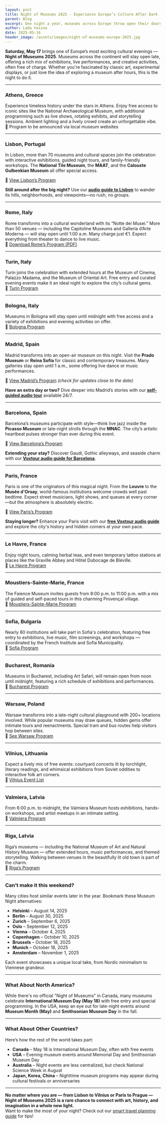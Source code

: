 ```yaml
---
layout: post
title: Night of Museums 2025 - Experience Europe’s Culture After Dark
parent: Blog
excerpt: One night a year, museums across Europe throw open their doors **for free**—welcoming visitors to explore art, science, and history long after sunset. The **Night of Museums** (or **La Nuit des Musées**) returns on **Saturday, May 17, 2025**, offering a magical opportunity to enjoy exhibitions under moonlight, candlelight, and sometimes even starlight.
author: Lada Vasina
date: 2025-05-16
header_image: /assets/images/night-of-museums-europe-2025.jpg
---
```

**Saturday, May 17** brings one of Europe’s most exciting cultural evenings — **Night of Museums 2025**. Museums across the continent will stay open late, offering a rich mix of exhibitions, live performances, and creative activities, often free of charge. Whether you're fascinated by classic art, experimental displays, or just love the idea of exploring a museum after hours, this is the night to do it.

---

### **Athens, Greece**
Experience timeless history under the stars in Athens. Enjoy free access to iconic sites like the National Archaeological Museum, with additional programming such as live shows, rotating exhibits, and storytelling sessions. Ambient lighting and a lively crowd create an unforgettable vibe.  
🔗 Program to be announced via local museum websites

---

### **Lisbon, Portugal**
In Lisbon, more than 70 museums and cultural spaces join the celebration with interactive exhibitions, guided night tours, and family-friendly workshops. The **National Tile Museum**, the **MAAT**, and the **Calouste Gulbenkian Museum** all offer special access.

🔗 [View Lisbon’s Program](https://www.patrimoniocultural.gov.pt/pt/agenda/noite-europeia-dos-museus/)

**Still around after the big night?** Use our [**audio guide to Lisbon**](
https://widget.voxtour.ai/?apiKey=96f5b69a-6f16-4b36-ae05-b85a7dd728a6&tourId=f4a59261-58a8-4b51-9a49-6767c8949e58&locale=en&fullScreen=true&fullScreenTriggerable=false) to wander its hills, neighborhoods, and viewpoints—no rush, no groups.

---

### **Rome, Italy**
Rome transforms into a cultural wonderland with its “Notte dei Musei.” More than 50 venues — including the Capitoline Museums and Galleria d’Arte Moderna — will stay open until 1:00 a.m. Many charge just €1. Expect everything from theater to dance to live music.  
🔗 [Download Rome’s Program (PDF)](https://www.museiincomuneroma.it/sites/default/files/f_file/Programma%20NOTTE%20DEI%20MUSEI%202025_0.pdf)

---

### **Turin, Italy**
Turin joins the celebration with extended hours at the Museum of Cinema, Palazzo Madama, and the Museum of Oriental Art. Free entry and curated evening events make it an ideal night to explore the city’s cultural gems.  
🔗 [Turin Program](https://turismotorino.org/en/visit/events/european-night-of-museums-2025)

---

### **Bologna, Italy**
Museums in Bologna will stay open until midnight with free access and a variety of exhibitions and evening activities on offer.  
🔗 [Bologna Program](https://www.bolognawelcome.com/en/events/exhibitions/european-night-of-museums-en)

---

### **Madrid, Spain**
Madrid transforms into an open-air museum on this night. Visit the **Prado Museum** or **Reina Sofía** for classic and contemporary treasures. Many galleries stay open until 1 a.m., some offering live dance or music performances.

🔗 [View Madrid’s Program](https://www.madrid.es/portales/munimadrid/es/Inicio/Cultura-ocio-y-deporte/Cultura-y-ocio/Actividades-por-el-Dia-y-la-Noche-de-los-Museos-2025) *(check for updates close to the date)*

**Have an extra day or two?** Dive deeper into Madrid’s stories with our [**self-guided audio tour**](https://widget.voxtour.ai/?apiKey=96f5b69a-6f16-4b36-ae05-b85a7dd728a6&tourId=d023c9ca-6003-4f54-881b-c6adb44058c4&locale=en&fullScreen=true&fullScreenTriggerable=false) available 24/7.

---

### **Barcelona, Spain**

Barcelona’s museums participate with style—think live jazz inside the **Picasso Museum** or late-night strolls through the **MNAC**. The city’s artistic heartbeat pulses stronger than ever during this event.

🔗 [View Barcelona’s Program](https://fmirobcn.org/en/activities/adults-i-altres-grups/2/345/2025-international-museum-night-and-day-of-the-museums-at-the-miro)

**Extending your stay?** Discover Gaudí, Gothic alleyways, and seaside charm with our [**Voxtour audio guide for Barcelona**](https://widget.voxtour.ai/barcelona).

---

### **Paris, France**
Paris is one of the originators of this magical night. From the **Louvre** to the **Musée d'Orsay**, world-famous institutions welcome crowds well past bedtime. Expect street musicians, light shows, and queues at every corner—but the atmosphere is absolutely electric.

🔗 [View Paris’s Program](https://nuitdesmusees.culture.gouv.fr/)

**Staying longer?** Enhance your Paris visit with our [**free Voxtour audio guide**](https://widget.voxtour.ai/?apiKey=96f5b69a-6f16-4b36-ae05-b85a7dd728a6&tourId=70376bfb-a7ef-4d49-b202-c25e2dcee957&locale=en&fullScreen=true&fullScreenTriggerable=false) and explore the city's history and hidden corners at your own pace.

---

### **Le Havre, France**
Enjoy night tours, calming herbal teas, and even temporary tattoo stations at places like the Graville Abbey and Hôtel Dubocage de Bléville.  
🔗 [Le Havre Program](https://www.lehavre-etretat-tourisme.com/en/fiche/le-havre/european-night-of-museums-2025_TFOFMANOR076V520M7J/)

---

### **Moustiers-Sainte-Marie, France**
The Faience Museum invites guests from 8:00 p.m. to 11:00 p.m. with a mix of guided and self-paced tours in this charming Provençal village.  
🔗 [Moustiers-Sainte-Marie Program](https://www.moustiers.fr/en/node/5264)

---

### **Sofia, Bulgaria**
Nearly 80 institutions will take part in Sofia's celebration, featuring free entry to exhibitions, live music, film screenings, and workshops — coordinated by the French Institute and Sofia Municipality.  
🔗 [Sofia Program](https://museumnight.bg/en/sofia-2025/)

---

### **Bucharest, Romania**
Museums in Bucharest, including Art Safari, will remain open from noon until midnight, featuring a rich schedule of exhibitions and performances.  
🔗 [Bucharest Program](https://visitbucharest.today/night-of-museums-bucharest/)

---

### **Warsaw, Poland**
Warsaw transforms into a late-night cultural playground with 200+ locations involved. While popular museums may draw queues, hidden gems offer intimate tours and reenactments. Special tram and bus routes help visitors hop between sites.  
🔗 [See Warsaw Program](https://nocmuzeow.um.warszawa.pl/en/)

---

### **Vilnius, Lithuania**
Expect a lively mix of free events: courtyard concerts lit by torchlight, literary readings, and whimsical exhibitions from Soviet oddities to interactive folk art corners.  
🔗 [Vilnius Event List](https://www.muziejunaktis.lt/renginiai?taxonomy_event_location=37)

---

### **Valmiera, Latvia**
From 6:00 p.m. to midnight, the Valmiera Museum hosts exhibitions, hands-on workshops, and artist meetups in an intimate setting.  
🔗 [Valmiera Program](https://www.hanse.org/en/events/museum-night-2025)

---

### **Riga, Latvia**
Riga’s museums — including the National Museum of Art and Natural History Museum — offer extended hours, music performances, and themed storytelling. Walking between venues in the beautifully lit old town is part of the charm.  
🔗 [Riga’s Program](https://latvia.icom.museum.lv/muzeju-nakts/programma/)

---

### **Can’t make it this weekend?**
Many cities host similar events later in the year. Bookmark these Museum Night alternatives:

- **Helsinki** – August 14, 2025
- **Berlin** – August 30, 2025
- **Zurich** – September 6, 2025
- **Oslo** – September 12, 2025
- **Vienna** – October 4, 2025
- **Copenhagen** – October 10, 2025
- **Brussels** – October 18, 2025
- **Munich** – October 18, 2025
- **Amsterdam** – November 1, 2025

Each event showcases a unique local take, from Nordic minimalism to Viennese grandeur.

---

### **What About North America?**
While there's no official "Night of Museums" in Canada, many museums celebrate **International Museum Day (May 18)** with free entry and special programming. In the USA, keep an eye out for late-night events around **Museum Month (May)** and **Smithsonian Museum Day** in the fall.

---

### **What About Other Countries?**
Here’s how the rest of the world takes part:

- **Canada** – May 18 is International Museum Day, often with free events
- **USA** – Evening museum events around Memorial Day and Smithsonian Museum Day
- **Australia** – Night events are less centralized, but check National Science Week in August
- **Japan, Korea, China** – Nighttime museum programs may appear during cultural festivals or anniversaries

---

**No matter where you are — from Lisbon to Vilnius or Paris to Prague — Night of Museums 2025 is a rare chance to connect with art, history, and imagination in a whole new light.**  
Want to make the most of your night? Check out our [smart travel planning guide](https://tripsnotes.com/smart-travel/travel-planning/) for tips!

